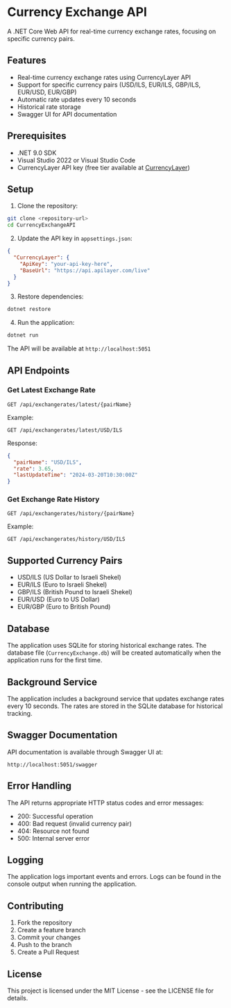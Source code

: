 # Currency Exchange API

A .NET Core Web API for real-time currency exchange rates, focusing on specific currency pairs.

## Features

- Real-time currency exchange rates using CurrencyLayer API
- Support for specific currency pairs (USD/ILS, EUR/ILS, GBP/ILS, EUR/USD, EUR/GBP)
- Automatic rate updates every 10 seconds
- Historical rate storage
- Swagger UI for API documentation

## Prerequisites

- .NET 9.0 SDK
- Visual Studio 2022 or Visual Studio Code
- CurrencyLayer API key (free tier available at [CurrencyLayer](https://currencylayer.com/))

## Setup

1. Clone the repository:
```bash
git clone <repository-url>
cd CurrencyExchangeAPI
```

2. Update the API key in `appsettings.json`:
```json
{
  "CurrencyLayer": {
    "ApiKey": "your-api-key-here",
    "BaseUrl": "https://api.apilayer.com/live"
  }
}
```

3. Restore dependencies:
```bash
dotnet restore
```

4. Run the application:
```bash
dotnet run
```

The API will be available at `http://localhost:5051`

## API Endpoints

### Get Latest Exchange Rate
```
GET /api/exchangerates/latest/{pairName}
```

Example:
```
GET /api/exchangerates/latest/USD/ILS
```

Response:
```json
{
  "pairName": "USD/ILS",
  "rate": 3.65,
  "lastUpdateTime": "2024-03-20T10:30:00Z"
}
```

### Get Exchange Rate History
```
GET /api/exchangerates/history/{pairName}
```

Example:
```
GET /api/exchangerates/history/USD/ILS
```

## Supported Currency Pairs

- USD/ILS (US Dollar to Israeli Shekel)
- EUR/ILS (Euro to Israeli Shekel)
- GBP/ILS (British Pound to Israeli Shekel)
- EUR/USD (Euro to US Dollar)
- EUR/GBP (Euro to British Pound)

## Database

The application uses SQLite for storing historical exchange rates. The database file (`CurrencyExchange.db`) will be created automatically when the application runs for the first time.

## Background Service

The application includes a background service that updates exchange rates every 10 seconds. The rates are stored in the SQLite database for historical tracking.

## Swagger Documentation

API documentation is available through Swagger UI at:
```
http://localhost:5051/swagger
```

## Error Handling

The API returns appropriate HTTP status codes and error messages:
- 200: Successful operation
- 400: Bad request (invalid currency pair)
- 404: Resource not found
- 500: Internal server error

## Logging

The application logs important events and errors. Logs can be found in the console output when running the application.

## Contributing

1. Fork the repository
2. Create a feature branch
3. Commit your changes
4. Push to the branch
5. Create a Pull Request

## License

This project is licensed under the MIT License - see the LICENSE file for details. 